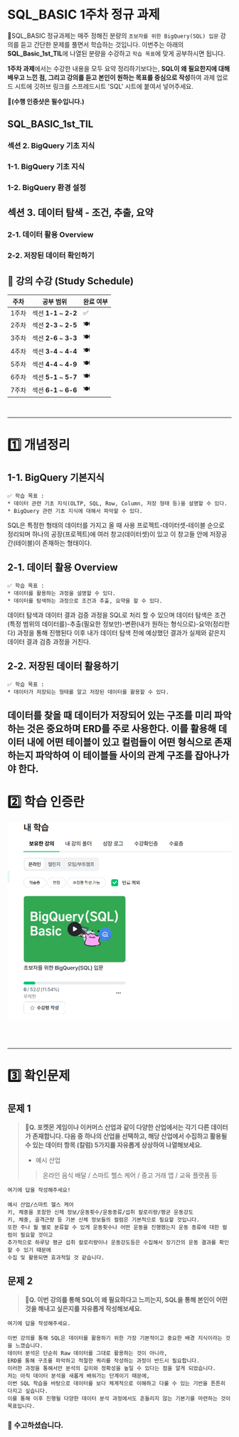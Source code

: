 # SQL_BASIC 1주차 정규 과제 

📌SQL_BASIC 정규과제는 매주 정해진 분량의 `초보자를 위한 BigQuery(SQL) 입문` 강의를 듣고 간단한 문제를 풀면서 학습하는 것입니다. 이번주는 아래의 **SQL_Basic_1st_TIL**에 나열된 분량을 수강하고 `학습 목표`에 맞게 공부하시면 됩니다.

**1주차 과제**에서는 수강한 내용을 모두 요약 정리하기보다는, **SQL이 왜 필요한지에 대해 배우고 느낀 점, 그리고 강의를 듣고 본인이 원하는 목표를 중심으로 작성**하여 과제 업로드 시트에 깃허브 링크를 스프레드시트 'SQL' 시트에 붙여서 넣어주세요. 

**👀(수행 인증샷은 필수입니다.)** 

## SQL_BASIC_1st_TIL

### 섹션 2. BigQuery 기초 지식

### 1-1. BigQuery 기초 지식

### 1-2. BigQuery 환경 설정

## 섹션 3. 데이터 탐색 - 조건, 추출, 요약

### 2-1. 데이터 활용 Overview 

### 2-2. 저장된 데이터 확인하기

## 🏁 강의 수강 (Study Schedule)

| 주차  | 공부 범위              | 완료 여부 |
| ----- | ---------------------- | --------- |
| 1주차 | 섹션 **1-1** ~ **2-2** | ✅         |
| 2주차 | 섹션 **2-3** ~ **2-5** | 🍽️         |
| 3주차 | 섹션 **2-6** ~ **3-3** | 🍽️         |
| 4주차 | 섹션 **3-4** ~ **4-4** | 🍽️         |
| 5주차 | 섹션 **4-4** ~ **4-9** | 🍽️         |
| 6주차 | 섹션 **5-1** ~ **5-7** | 🍽️         |
| 7주차 | 섹션 **6-1** ~ **6-6** | 🍽️         |


<br>

<!-- 여기까진 그대로 둬 주세요-->

---

# 1️⃣ 개념정리 
<!-- 강의 수강 이후에 아래의 학습 목표에 맞게 개념을 자유롭게 정리해주세요.-->
## 1-1. BigQuery 기본지식

~~~
✅ 학습 목표 :
* 데이터 관련 기초 지식(OLTP, SQL, Row, Column, 저장 형태 등)을 설명할 수 있다. 
* BigQuery 관련 기초 지식에 대해서 파악할 수 있다. 
~~~

<!-- 새롭게 배운 내용을 자유롭게 정리해주세요.-->

SQL은 특정한 형태의 데이터를 가지고 올 때 사용
프로젝트-데이터셋-테이블 순으로 정리되며 
하나의 공장(프로젝트)에 여러 창고(데이터셋)이 있고 이 창고들 안에 저장공간(테이블)이 존재하는 형태이다.

## 2-1. 데이터 활용 Overview

~~~
✅ 학습 목표 :
* 데이터를 활용하는 과정을 설명할 수 있다.
* 데이터를 탐색하는 과정으로 조건과 추출, 요약을 할 수 있다. 
~~~

<!-- 새롭게 배운 내용을 자유롭게 정리해주세요.-->

데이터 탐색과 데이터 결과 검증 과정을 SQL로 처리 할 수 있으며 
데이터 탐색은 조건(특정 범위의 데이터를)-추출(필요한 정보만)-변환(내가 원하는 형식으로)-요약(정리한다) 
과정을 통해 진행된다
이후 내가 데이터 탐색 전에 예상했던 결과가 실제와 같은지 데이터 결과 검증 과정을 거친다.

## 2-2. 저장된 데이터 활용하기

~~~
✅ 학습 목표 :
* 데이터가 저장되는 형태를 알고 저장된 데이터를 활용할 수 있다. 
~~~



<!-- 새롭게 배운 내용을 자유롭게 정리해주세요.-->

데이터를 찾을 때 데이터가 저장되어 있는 구조를 미리 파악하는 것은 중요하며
ERD를 주로 사용한다.
이를 활용해 데이터 내에 어떤 테이블이 있고 컬럼들이 어떤 형식으로 존재하는지 파악하여 
이 테이블들 사이의 관계 구조를 잡아나가야 한다.
---
# 2️⃣ 학습 인증란

![alt text](<../../../imgaes/학습인증(1).png>)

<br>
<br>

---

# 3️⃣ 확인문제

## 문제 1

> **🧚Q. 포켓몬 게임이나 이커머스 산업과 같이 다양한 산업에서는 각기 다른 데이터가 존재합니다. 다음 중 하나의 산업을 선택하고, 해당 산업에서 수집하고 활용될 수 있는 데이터 항목 (칼럼) 5가지를 자유롭게 상상하여 나열해보세요.**
>
> - 예시 산업 
>
> >  온라인 음식 배달 / 스마트 헬스 케어 / 중고 거래 앱 / 교육 플랫폼 등 

<!--현실과 데이터 분석의 연결 고리를 상상하고, 데이터를 저장하는 형태를 활용하는 문제입니다. -->

<!--학습한 개념을 활용하여 자유롭게 설명해 보세요. 구체적인 예시를 들어 설명하면 더욱 좋습니다.-->

~~~
여기에 답을 작성해주세요!

예시 산업/스마트 헬스 케어
키, 체중을 포함한 신체 정보/운동횟수/운동종류/섭취 칼로리량/평균 운동강도
키, 체중, 골격근량 등 기본 신체 정보들의 컬럼은 기본적으로 필요할 것입니다.
또한 주나 월 별로 분류할 수 있게 운동횟수나 어떤 운동을 진행했는지 운동 종류에 대한 컬럼이 필요할 것이고
추가적으로 하루당 평균 섭취 칼로리량이나 운동강도등은 수집해서 장기간의 운동 결과를 확인 할 수 있기 때문에 
수집 및 활용되면 효과적일 것 같습니다.

~~~



## 문제 2

> **🧚Q. 이번 강의를 통해 SQL이 왜 필요하다고 느끼는지, SQL을 통해 본인이 어떤 것을 해내고 싶은지를 자유롭게 작성해보세요.**

~~~
여기에 답을 작성해주세요.

이번 강의를 통해 SQL은 데이터를 활용하기 위한 가장 기본적이고 중요한 배경 지식이라는 것을 느꼈습니다.
데이터 분석은 단순히 Raw 데이터를 그대로 활용하는 것이 아니라, 
ERD를 통해 구조를 파악하고 적절한 쿼리를 작성하는 과정이 반드시 필요합니다. 
이러한 과정을 통해서만 분석의 깊이와 정확성을 높일 수 있다는 점을 알게 되었습니다.
저는 아직 데이터 분석을 새롭게 배워가는 단계이기 때문에, 
이번 SQL 학습을 바탕으로 데이터를 보다 체계적으로 이해하고 다룰 수 있는 기반을 튼튼히 다지고 싶습니다. 
이를 통해 이후 진행될 다양한 데이터 분석 과정에서도 흔들리지 않는 기본기를 마련하는 것이 목표입니다.

~~~



### 🎉 수고하셨습니다.






